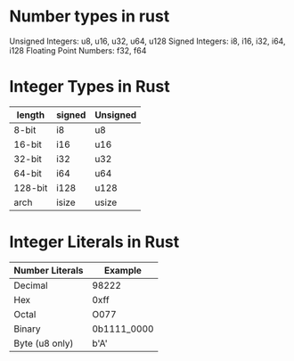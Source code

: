 # Number types in rust
Unsigned Integers: u8, u16, u32, u64, u128
Signed Integers: i8, i16, i32, i64, i128
Floating Point Numbers: f32, f64

# Integer Types in Rust
| length  | signed | Unsigned |
|---------|--------|----------|
| 8-bit   | i8     | u8       |
| 16-bit  | i16    | u16      |
| 32-bit  | i32    | u32      |
| 64-bit  | i64    | u64      |
| 128-bit | i128   | u128     |
| arch    | isize  | usize    |

# Integer Literals in Rust
| Number Literals | Example     |
|-----------------|-------------|
| Decimal         | 98222       |
| Hex             | 0xff        |
| Octal           | O077        |
| Binary          | 0b1111_0000 |
| Byte (u8 only)  | b'A'        |
